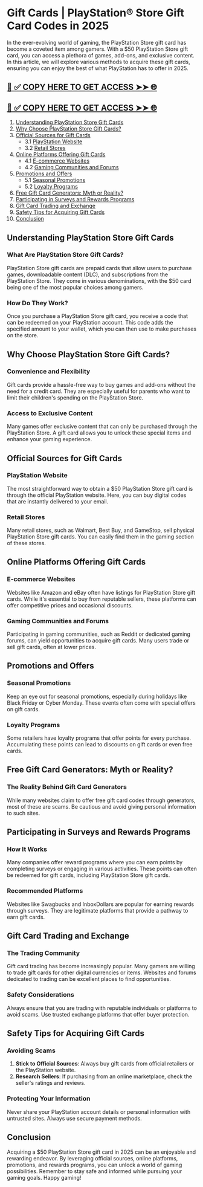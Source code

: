 # Gift Cards | PlayStation® Store Gift Card Codes in 2025

In the ever-evolving world of gaming, the PlayStation Store gift card has become a coveted item among gamers. With a $50 PlayStation Store gift card, you can access a plethora of games, add-ons, and exclusive content. In this article, we will explore various methods to acquire these gift cards, ensuring you can enjoy the best of what PlayStation has to offer in 2025.

[📌 ✅ COPY HERE TO GET ACCESS ➤➤ 🌐](https://todaylink.site/freegiftcard/)
--

[📌 ✅ COPY HERE TO GET ACCESS ➤➤ 🌐](https://todaylink.site/freegiftcard/)
--



1. [Understanding PlayStation Store Gift Cards](#understanding-playstation-store-gift-cards)
2. [Why Choose PlayStation Store Gift Cards?](#why-choose-playstation-store-gift-cards)
3. [Official Sources for Gift Cards](#official-sources-for-gift-cards)
   - 3.1 [PlayStation Website](#playstation-website)
   - 3.2 [Retail Stores](#retail-stores)
4. [Online Platforms Offering Gift Cards](#online-platforms-offering-gift-cards)
   - 4.1 [E-commerce Websites](#e-commerce-websites)
   - 4.2 [Gaming Communities and Forums](#gaming-communities-and-forums)
5. [Promotions and Offers](#promotions-and-offers)
   - 5.1 [Seasonal Promotions](#seasonal-promotions)
   - 5.2 [Loyalty Programs](#loyalty-programs)
6. [Free Gift Card Generators: Myth or Reality?](#free-gift-card-generators-myth-or-reality)
7. [Participating in Surveys and Rewards Programs](#participating-in-surveys-and-rewards-programs)
8. [Gift Card Trading and Exchange](#gift-card-trading-and-exchange)
9. [Safety Tips for Acquiring Gift Cards](#safety-tips-for-acquiring-gift-cards)
10. [Conclusion](#conclusion)

## Understanding PlayStation Store Gift Cards

### What Are PlayStation Store Gift Cards?

PlayStation Store gift cards are prepaid cards that allow users to purchase games, downloadable content (DLC), and subscriptions from the PlayStation Store. They come in various denominations, with the $50 card being one of the most popular choices among gamers.

### How Do They Work?

Once you purchase a PlayStation Store gift card, you receive a code that can be redeemed on your PlayStation account. This code adds the specified amount to your wallet, which you can then use to make purchases on the store.

## Why Choose PlayStation Store Gift Cards?

### Convenience and Flexibility

Gift cards provide a hassle-free way to buy games and add-ons without the need for a credit card. They are especially useful for parents who want to limit their children's spending on the PlayStation Store.

### Access to Exclusive Content

Many games offer exclusive content that can only be purchased through the PlayStation Store. A gift card allows you to unlock these special items and enhance your gaming experience.

## Official Sources for Gift Cards

### PlayStation Website

The most straightforward way to obtain a $50 PlayStation Store gift card is through the official PlayStation website. Here, you can buy digital codes that are instantly delivered to your email.

### Retail Stores

Many retail stores, such as Walmart, Best Buy, and GameStop, sell physical PlayStation Store gift cards. You can easily find them in the gaming section of these stores.

## Online Platforms Offering Gift Cards

### E-commerce Websites

Websites like Amazon and eBay often have listings for PlayStation Store gift cards. While it's essential to buy from reputable sellers, these platforms can offer competitive prices and occasional discounts.

### Gaming Communities and Forums

Participating in gaming communities, such as Reddit or dedicated gaming forums, can yield opportunities to acquire gift cards. Many users trade or sell gift cards, often at lower prices.

## Promotions and Offers

### Seasonal Promotions

Keep an eye out for seasonal promotions, especially during holidays like Black Friday or Cyber Monday. These events often come with special offers on gift cards.

### Loyalty Programs

Some retailers have loyalty programs that offer points for every purchase. Accumulating these points can lead to discounts on gift cards or even free cards.

## Free Gift Card Generators: Myth or Reality?

### The Reality Behind Gift Card Generators

While many websites claim to offer free gift card codes through generators, most of these are scams. Be cautious and avoid giving personal information to such sites.

## Participating in Surveys and Rewards Programs

### How It Works

Many companies offer reward programs where you can earn points by completing surveys or engaging in various activities. These points can often be redeemed for gift cards, including PlayStation Store gift cards.

### Recommended Platforms

Websites like Swagbucks and InboxDollars are popular for earning rewards through surveys. They are legitimate platforms that provide a pathway to earn gift cards.

## Gift Card Trading and Exchange

### The Trading Community

Gift card trading has become increasingly popular. Many gamers are willing to trade gift cards for other digital currencies or items. Websites and forums dedicated to trading can be excellent places to find opportunities.

### Safety Considerations

Always ensure that you are trading with reputable individuals or platforms to avoid scams. Use trusted exchange platforms that offer buyer protection.

## Safety Tips for Acquiring Gift Cards

### Avoiding Scams

1. **Stick to Official Sources**: Always buy gift cards from official retailers or the PlayStation website.
2. **Research Sellers**: If purchasing from an online marketplace, check the seller's ratings and reviews.

### Protecting Your Information

Never share your PlayStation account details or personal information with untrusted sites. Always use secure payment methods.

## Conclusion

Acquiring a $50 PlayStation Store gift card in 2025 can be an enjoyable and rewarding endeavor. By leveraging official sources, online platforms, promotions, and rewards programs, you can unlock a world of gaming possibilities. Remember to stay safe and informed while pursuing your gaming goals. Happy gaming!
